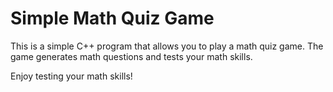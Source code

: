 # Simple Math Quiz Game

This is a simple C++ program that allows you to play a math quiz game. The game generates math questions and tests your math skills.

Enjoy testing your math skills!
